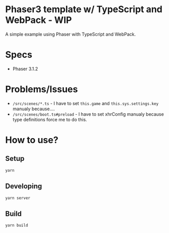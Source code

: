 # Phaser3 template w/ TypeScript and WebPack - WIP

A simple example using Phaser with TypeScript and WebPack.

# Specs

* Phaser 3.1.2

# Problems/Issues

* `/src/scenes/*.ts` - I have to set `this.game` and `this.sys.settings.key` manualy because....
* `/src/scenes/boot.ts#preload` - I have to set xhrConfig manualy because type definitions force me to do this.

# How to use?

## Setup

```sh
yarn
```

## Developing

```sh
yarn server
```

## Build

```sh
yarn build
```
